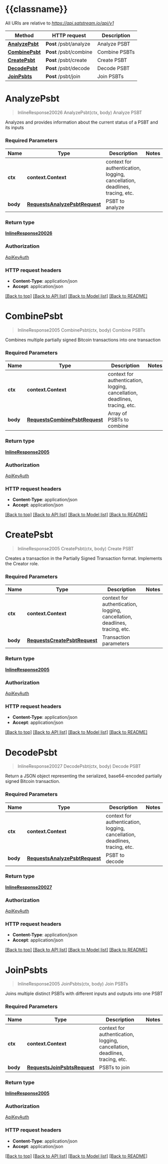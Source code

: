 # {{classname}}

All URIs are relative to *https://api.satstream.io/api/v1*

Method | HTTP request | Description
------------- | ------------- | -------------
[**AnalyzePsbt**](PSBTsApi.md#AnalyzePsbt) | **Post** /psbt/analyze | Analyze PSBT
[**CombinePsbt**](PSBTsApi.md#CombinePsbt) | **Post** /psbt/combine | Combine PSBTs
[**CreatePsbt**](PSBTsApi.md#CreatePsbt) | **Post** /psbt/create | Create PSBT
[**DecodePsbt**](PSBTsApi.md#DecodePsbt) | **Post** /psbt/decode | Decode PSBT
[**JoinPsbts**](PSBTsApi.md#JoinPsbts) | **Post** /psbt/join | Join PSBTs

# **AnalyzePsbt**
> InlineResponse20026 AnalyzePsbt(ctx, body)
Analyze PSBT

Analyzes and provides information about the current status of a PSBT and its inputs

### Required Parameters

Name | Type | Description  | Notes
------------- | ------------- | ------------- | -------------
 **ctx** | **context.Context** | context for authentication, logging, cancellation, deadlines, tracing, etc.
  **body** | [**RequestsAnalyzePsbtRequest**](RequestsAnalyzePsbtRequest.md)| PSBT to analyze | 

### Return type

[**InlineResponse20026**](inline_response_200_26.md)

### Authorization

[ApiKeyAuth](../README.md#ApiKeyAuth)

### HTTP request headers

 - **Content-Type**: application/json
 - **Accept**: application/json

[[Back to top]](#) [[Back to API list]](../README.md#documentation-for-api-endpoints) [[Back to Model list]](../README.md#documentation-for-models) [[Back to README]](../README.md)

# **CombinePsbt**
> InlineResponse2005 CombinePsbt(ctx, body)
Combine PSBTs

Combines multiple partially signed Bitcoin transactions into one transaction

### Required Parameters

Name | Type | Description  | Notes
------------- | ------------- | ------------- | -------------
 **ctx** | **context.Context** | context for authentication, logging, cancellation, deadlines, tracing, etc.
  **body** | [**RequestsCombinePsbtRequest**](RequestsCombinePsbtRequest.md)| Array of PSBTs to combine | 

### Return type

[**InlineResponse2005**](inline_response_200_5.md)

### Authorization

[ApiKeyAuth](../README.md#ApiKeyAuth)

### HTTP request headers

 - **Content-Type**: application/json
 - **Accept**: application/json

[[Back to top]](#) [[Back to API list]](../README.md#documentation-for-api-endpoints) [[Back to Model list]](../README.md#documentation-for-models) [[Back to README]](../README.md)

# **CreatePsbt**
> InlineResponse2005 CreatePsbt(ctx, body)
Create PSBT

Creates a transaction in the Partially Signed Transaction format. Implements the Creator role.

### Required Parameters

Name | Type | Description  | Notes
------------- | ------------- | ------------- | -------------
 **ctx** | **context.Context** | context for authentication, logging, cancellation, deadlines, tracing, etc.
  **body** | [**RequestsCreatePsbtRequest**](RequestsCreatePsbtRequest.md)| Transaction parameters | 

### Return type

[**InlineResponse2005**](inline_response_200_5.md)

### Authorization

[ApiKeyAuth](../README.md#ApiKeyAuth)

### HTTP request headers

 - **Content-Type**: application/json
 - **Accept**: application/json

[[Back to top]](#) [[Back to API list]](../README.md#documentation-for-api-endpoints) [[Back to Model list]](../README.md#documentation-for-models) [[Back to README]](../README.md)

# **DecodePsbt**
> InlineResponse20027 DecodePsbt(ctx, body)
Decode PSBT

Return a JSON object representing the serialized, base64-encoded partially signed Bitcoin transaction.

### Required Parameters

Name | Type | Description  | Notes
------------- | ------------- | ------------- | -------------
 **ctx** | **context.Context** | context for authentication, logging, cancellation, deadlines, tracing, etc.
  **body** | [**RequestsAnalyzePsbtRequest**](RequestsAnalyzePsbtRequest.md)| PSBT to decode | 

### Return type

[**InlineResponse20027**](inline_response_200_27.md)

### Authorization

[ApiKeyAuth](../README.md#ApiKeyAuth)

### HTTP request headers

 - **Content-Type**: application/json
 - **Accept**: application/json

[[Back to top]](#) [[Back to API list]](../README.md#documentation-for-api-endpoints) [[Back to Model list]](../README.md#documentation-for-models) [[Back to README]](../README.md)

# **JoinPsbts**
> InlineResponse2005 JoinPsbts(ctx, body)
Join PSBTs

Joins multiple distinct PSBTs with different inputs and outputs into one PSBT

### Required Parameters

Name | Type | Description  | Notes
------------- | ------------- | ------------- | -------------
 **ctx** | **context.Context** | context for authentication, logging, cancellation, deadlines, tracing, etc.
  **body** | [**RequestsJoinPsbtsRequest**](RequestsJoinPsbtsRequest.md)| PSBTs to join | 

### Return type

[**InlineResponse2005**](inline_response_200_5.md)

### Authorization

[ApiKeyAuth](../README.md#ApiKeyAuth)

### HTTP request headers

 - **Content-Type**: application/json
 - **Accept**: application/json

[[Back to top]](#) [[Back to API list]](../README.md#documentation-for-api-endpoints) [[Back to Model list]](../README.md#documentation-for-models) [[Back to README]](../README.md)

